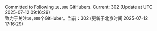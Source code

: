 Committed to Following `10,000` GitHubers. Current: <!-- FOLLOWING_COUNT -->302<!-- FOLLOWING_COUNT --> (Update at UTC <!-- LAST_UPDATED -->2025-07-12 09:16:29<!-- LAST_UPDATED -->)<br>
致力于关注`10,000`个GitHuber。当前：<!-- FOLLOWING_COUNT -->302<!-- FOLLOWING_COUNT --> (更新于北京时间 <!-- LAST_UPDATED_CST -->2025-07-12 17:16:29<!-- LAST_UPDATED_CST -->)
